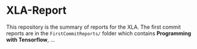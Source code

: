 # XLA-Report
This repository is the summary of reports for the XLA. The first commit reports are in the `FirstCommitReports/` folder which contains **Programming with Tensorflow**, ...
